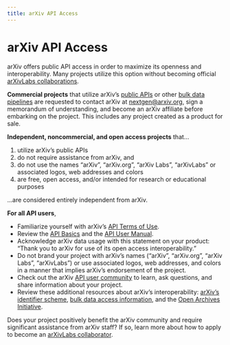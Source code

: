 ```yaml
---
title: arXiv API Access
---
```


# arXiv API Access

arXiv offers public API access in order to maximize its openness and interoperability. Many projects utilize this option without becoming official [arXivLabs collaborations](https://labs.arxiv.org). 

**Commercial projects** that utilize arXiv’s [public APIs](basics) or other [bulk data pipelines](../bulk_data) are requested to contact arXiv at [nextgen@arxiv.org](mailto:nextgen@arxiv.org), sign a memorandum of understanding, and become an arXiv affiliate before embarking on the project. This includes any project created as a product for sale.

**Independent, noncommercial, and open access projects** that…

1. utilize arXiv’s public APIs 
2. do not require assistance from arXiv, and 
3. do not use the names “arXiv”, “arXiv.org”, “arXiv Labs”, “arXivLabs” or associated logos, web addresses and colors
4. are free, open access, and/or intended for research or educational purposes

...are considered entirely independent from arXiv. 

**For all API users**, 

- Familiarize yourself with arXiv’s [API Terms of Use](tou).
- Review the [API Basics](basics) and the [API User Manual](user-manual). 
- Acknowledge arXiv data usage with this statement on your product: “Thank you to arXiv for use of its open access interoperability.”
- Do not brand your project with arXiv’s names (“arXiv”, “arXiv.org”, “arXiv Labs”, “arXivLabs”) or use associated logos, web addresses, and colors in a manner that implies arXiv’s endorsement of the project.
- Check out the arXiv [API user community](basics#community) to learn, ask questions, and share information about your project. 
- Review these additional resources about arXiv’s interoperability: [arXiv’s identifier scheme](../arxiv_identifier_for_services), [bulk data access information](../bulk_data), and the [Open Archives Initiative](../oa). 

Does your project positively benefit the arXiv community and require significant assistance from arXiv staff? If so, learn more about how to apply to become an [arXivLabs collaborator](https://labs.arxiv.org).
